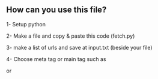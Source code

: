 <h2>How can you use this file?</h2>
<p>1- Setup python</p>
<p>2- Make a file and copy & paste this code (fetch.py)</p>
<p>3- make a list of urls and save at input.txt (beside your file)</p>
<p>4- Choose meta tag or main tag such as <article> or <title></p>
<p>5- Run the file.</p>
<h3>Note:</h3> you can fetch div, span, p, li and ... tag with specific class with this code:
<p> story = soup.find('div', {'class': 'story'}).text if soup.find('div', {'class': 'story'}) else 'N/A' </p>
